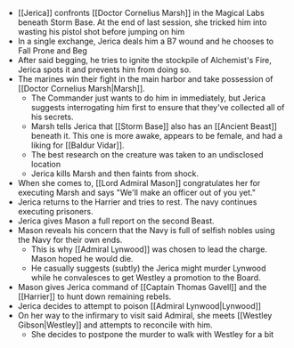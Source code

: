 - [[Jerica]] confronts [[Doctor Cornelius Marsh]] in the Magical Labs beneath Storm Base.  At the end of last session, she tricked him into wasting his pistol shot before jumping on him
- In a single exchange, Jerica deals him a B7 wound and he chooses to Fall Prone and Beg
- After said begging, he tries to ignite the stockpile of Alchemist's Fire, Jerica spots it and prevents him from doing so.
- The marines win their fight in the main harbor and take possession of [[Doctor Cornelius Marsh|Marsh]].
	- The Commander just wants to do him in immediately, but Jerica suggests interrogating him first to ensure that they've collected all of his secrets.
	- Marsh tells Jerica that [[Storm Base]] also has an [[Ancient Beast]] beneath it.  This one is more awake, appears to be female, and had a liking for [[Baldur Vidar]].
	- The best research on the creature was taken to an undisclosed location
	- Jerica kills Marsh and then faints from shock.
- When she comes to, [[Lord Admiral Mason]] congratulates her for executing Marsh and says "We'll make an officer out of you yet."
- Jerica returns to the Harrier and tries to rest.  The navy continues executing prisoners.
- Jerica gives Mason a full report on the second Beast.
- Mason reveals his concern that the Navy is full of selfish nobles using the Navy for their own ends.
	- This is why [[Admiral Lynwood]] was chosen to lead the charge.  Mason hoped he would die.
	- He casually suggests (subtly) the Jerica might murder Lynwood while he convalesces to get Westley a promotion to the Board.
- Mason gives Jerica command of [[Captain Thomas Gavell]] and the [[Harrier]] to hunt down remaining rebels.
- Jerica decides to attempt to poison [[Admiral Lynwood|Lynwood]]
- On her way to the infirmary to visit said Admiral, she meets [[Westley Gibson|Westley]] and attempts to reconcile with him.
	- She decides to postpone the murder to walk with Westley for a bit